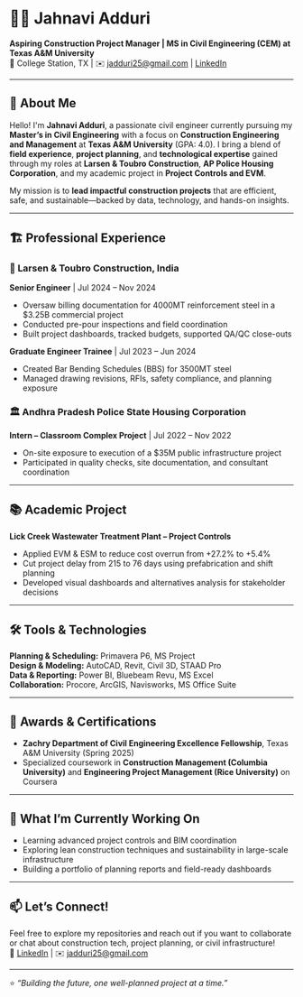 # 👷‍♀️ Jahnavi Adduri

**Aspiring Construction Project Manager | MS in Civil Engineering (CEM) at Texas A&M University**  
📍 College Station, TX | ✉️ jadduri25@gmail.com | [LinkedIn](https://www.linkedin.com/in/jahnaviadduri)

---

## 👋 About Me

Hello! I'm **Jahnavi Adduri**, a passionate civil engineer currently pursuing my **Master’s in Civil Engineering** with a focus on **Construction Engineering and Management** at **Texas A&M University** (GPA: 4.0). I bring a blend of **field experience**, **project planning**, and **technological expertise** gained through my roles at **Larsen & Toubro Construction**, **AP Police Housing Corporation**, and my academic project in **Project Controls and EVM**.

My mission is to **lead impactful construction projects** that are efficient, safe, and sustainable—backed by data, technology, and hands-on insights.

---

## 🏗️ Professional Experience

### 💼 Larsen & Toubro Construction, India
**Senior Engineer** | Jul 2024 – Nov 2024  
- Oversaw billing documentation for 4000MT reinforcement steel in a $3.25B commercial project  
- Conducted pre-pour inspections and field coordination  
- Built project dashboards, tracked budgets, supported QA/QC close-outs  

**Graduate Engineer Trainee** | Jul 2023 – Jun 2024  
- Created Bar Bending Schedules (BBS) for 3500MT steel  
- Managed drawing revisions, RFIs, safety compliance, and planning exposure  

### 🏛 Andhra Pradesh Police State Housing Corporation
**Intern – Classroom Complex Project** | Jul 2022 – Nov 2022  
- On-site exposure to execution of a $35M public infrastructure project  
- Participated in quality checks, site documentation, and consultant coordination

---

## 📚 Academic Project

**Lick Creek Wastewater Treatment Plant – Project Controls**  
- Applied EVM & ESM to reduce cost overrun from +27.2% to +5.4%  
- Cut project delay from 215 to 76 days using prefabrication and shift planning  
- Developed visual dashboards and alternatives analysis for stakeholder decisions

---

## 🛠️ Tools & Technologies

**Planning & Scheduling:** Primavera P6, MS Project  
**Design & Modeling:** AutoCAD, Revit, Civil 3D, STAAD Pro  
**Data & Reporting:** Power BI, Bluebeam Revu, MS Excel  
**Collaboration:** Procore, ArcGIS, Navisworks, MS Office Suite  

---

## 🏅 Awards & Certifications

- **Zachry Department of Civil Engineering Excellence Fellowship**, Texas A&M University (Spring 2025)  
- Specialized coursework in **Construction Management (Columbia University)** and **Engineering Project Management (Rice University)** on Coursera  

---

## 🌱 What I’m Currently Working On

- Learning advanced project controls and BIM coordination  
- Exploring lean construction techniques and sustainability in large-scale infrastructure  
- Building a portfolio of planning reports and field-ready dashboards  

---

## 📫 Let’s Connect!

Feel free to explore my repositories and reach out if you want to collaborate or chat about construction tech, project planning, or civil infrastructure!  
🔗 [LinkedIn](https://www.linkedin.com/in/jahnaviadduri) | ✉️ jadduri25@gmail.com

---

⭐ _“Building the future, one well-planned project at a time.”_
